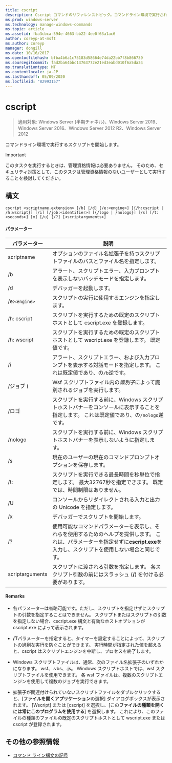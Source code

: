 ```yaml
---
title: cscript
description: Cscript コマンドのリファレンストピック。コマンドライン環境で実行されるようにスクリプトを開始します。
ms.prod: windows-server
ms.technology: manage-windows-commands
ms.topic: article
ms.assetid: fba3cbca-594e-4663-bb22-4ee0f63a1ac6
author: coreyp-at-msft
ms.author: coreyp
manager: dongill
ms.date: 10/16/2017
ms.openlocfilehash: bfba4b6a1c75183d58664e74da22bb7f8b866739
ms.sourcegitcommit: fad2ba64bbc13763772e21ed3eabd010f6a5da34
ms.translationtype: MT
ms.contentlocale: ja-JP
ms.lasthandoff: 05/09/2020
ms.locfileid: "82993157"
---
```

# <a name="cscript"></a>cscript

> 適用対象: Windows Server (半期チャネル)、Windows Server 2019、Windows Server 2016、Windows Server 2012 R2、Windows Server 2012

コマンドライン環境で実行するスクリプトを開始します。

>[!IMPORTANT]
> このタスクを実行するときは、管理資格情報は必要ありません。 そのため、セキュリティ対策として、このタスクは管理資格情報のないユーザーとして実行することを検討してください。

## <a name="syntax"></a>構文

```
cscript <scriptname.extension> [/b] [/d] [/e:<engine>] [{/h:cscript | /h:wscript}] [/i] [/job:<identifier>] [{/logo | /nologo}] [/s] [/t:<seconds>] [x] [/u] [/?] [<scriptarguments>]
```

#### <a name="parameters"></a>パラメーター

| パラメーター | 説明 |
| --------- | ----------- |
| scriptname | オプションのファイル名拡張子を持つスクリプトファイルのパスとファイル名を指定します。 |
| /b | アラート、スクリプトエラー、入力プロンプトを表示しないバッチモードを指定します。 |
| /d | デバッガーを起動します。 |
| /e:`<engine>` | スクリプトの実行に使用するエンジンを指定します。 |
| /h: cscript | スクリプトを実行するための既定のスクリプトホストとして cscript.exe を登録します。 |
| /h: wscript | スクリプトを実行するための既定のスクリプトホストとして wscript.exe を登録します。 既定値です。 |
| /i | アラート、スクリプトエラー、および入力プロンプトを表示する対話モードを指定します。 これは既定値であり、の`/b`逆です。 |
| /ジョブ (<identifier> | Wsf スクリプトファイル内の*識別子*によって識別されるジョブを実行します。 |
| /ロゴ | スクリプトを実行する前に、Windows スクリプトホストバナーをコンソールに表示することを指定します。 これは既定値であり、の`/nologo`逆です。 |
| /nologo | スクリプトを実行する前に、Windows スクリプトホストバナーを表示しないように指定します。 |
| /s | 現在のユーザーの現在のコマンドプロンプトオプションを保存します。 |
| /t: <seconds> | スクリプトを実行できる最長時間を秒単位で指定します。 最大32767秒を指定できます。 既定では、時間制限はありません。 |
| /U | コンソールからリダイレクトされる入力と出力の Unicode を指定します。 |
| /x | デバッガーでスクリプトを開始します。 |
| /? | 使用可能なコマンドパラメーターを表示し、それらを使用するためのヘルプを提供します。 これは、パラメーターを指定せずに**cscript.exe**を入力し、スクリプトを使用しない場合と同じです。 |
| scriptarguments | スクリプトに渡される引数を指定します。 各スクリプト引数の前にはスラッシュ (**/**) を付ける必要があります。 |

#### <a name="remarks"></a>Remarks

- 各パラメーターは省略可能です。ただし、スクリプトを指定せずにスクリプトの引数を指定することはできません。 スクリプトまたはスクリプトの引数を指定しない場合、cscript.exe 構文と有効なホストオプションが cscript.exe によって表示されます。

- **/T**パラメーターを指定すると、タイマーを設定することによって、スクリプトの過剰な実行を防ぐことができます。 実行時間が指定された値を超えると、cscript はスクリプトエンジンを中断し、プロセスを終了します。

- Windows スクリプトファイルは、通常、次のファイル名拡張子のいずれかになります。 wsf、.vbs、.js。 Windows スクリプトホストでは、wsf スクリプトファイルを使用できます。 各 wsf ファイルは、複数のスクリプトエンジンを使用して複数のジョブを実行できます。

- 拡張子が関連付けられていないスクリプトファイルをダブルクリックすると、[**ファイルを開くアプリケーション**の選択] ダイアログボックスが表示されます。 [Wscript] または [cscript] を選択し、[この**ファイルの種類を開くには常にこのプログラムを使用する**] を選択します。 これにより、このファイルの種類のファイルの既定のスクリプトホストとして wscript.exe または cscript が登録されます。

## <a name="additional-references"></a>その他の参照情報

- [コマンド ライン構文の記号](command-line-syntax-key.md)
